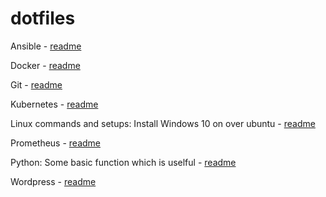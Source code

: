 # dotfiles

Ansible - [readme](ansible/)

Docker - [readme](docker/)

Git - [readme](git/)

Kubernetes -  [readme](kubernetes/)

Linux commands and setups: Install Windows 10 on over ubuntu - [readme](linux/) 

Prometheus - [readme](prometheus/)

Python: Some basic function which is uselful - [readme](python/)

Wordpress - [readme](wordpress/)

